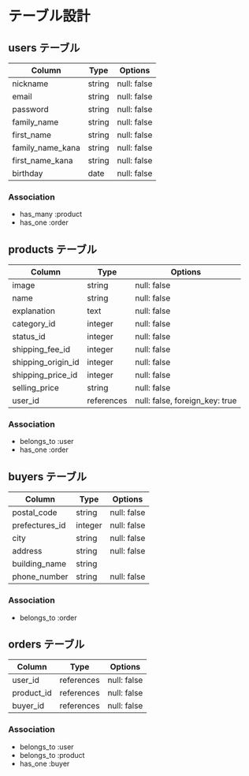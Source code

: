 # テーブル設計

## users テーブル

| Column           | Type   | Options     |
| ---------------- | ------ | ----------- |
| nickname         | string | null: false |
| email            | string | null: false |
| password         | string | null: false |
| family_name      | string | null: false |
| first_name       | string | null: false |
| family_name_kana | string | null: false |
| first_name_kana  | string | null: false |
| birthday         | date   | null: false |

### Association

- has_many :product
- has_one :order

## products テーブル

| Column              | Type       | Options                        |
| ------------------- | ---------- | ------------------------------ |
| image               | string     | null: false                    |
| name                | string     | null: false                    |
| explanation         | text       | null: false                    |
| category_id         | integer    | null: false                    |
| status_id           | integer    | null: false                    |
| shipping_fee_id     | integer    | null: false                    |
| shipping_origin_id  | integer    | null: false                    |
| shipping_price_id   | integer    | null: false                    |
| selling_price       | string     | null: false                    |
| user_id             | references | null: false, foreign_key: true |

### Association

- belongs_to :user
- has_one :order

## buyers テーブル

| Column         | Type    | Options     |
| -------------- | ------- | ----------- |
| postal_code    | string  | null: false |
| prefectures_id | integer | null: false |
| city           | string  | null: false |
| address        | string  | null: false |
| building_name  | string  |             |
| phone_number   | string  | null: false |

### Association

- belongs_to :order

## orders テーブル

| Column      | Type       | Options     |
| ---------   | ---------- | ----------- |
| user_id     | references | null: false |
| product_id  | references | null: false |
| buyer_id    | references | null: false |

### Association

- belongs_to :user
- belongs_to :product
- has_one :buyer
